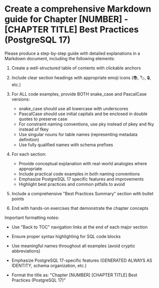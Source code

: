 # Create a comprehensive Markdown guide for Chapter [NUMBER] - [CHAPTER TITLE] Best Practices (PostgreSQL 17)

Please produce a step-by-step guide with detailed explanations in a Markdown document, including the following elements:

1. Create a well-structured table of contents with clickable anchors
2. Include clear section headings with appropriate emoji icons (📚, 🏷️, 🔒, etc.)
3. For ALL code examples, provide BOTH snake_case and PascalCase versions:
   - snake_case should use all lowercase with underscores
   - PascalCase should use initial capitals and be enclosed in double quotes to preserve case
   - For constraint naming conventions, use pky instead of pkey and fky instead of fkey
   - Use singular nouns for table names (representing metadata definition)
   - Use fully qualified names with schema prefixes

4. For each section:
   - Provide conceptual explanation with real-world analogies where appropriate
   - Include practical code examples in both naming conventions
   - Emphasize PostgreSQL 17 specific features and improvements
   - Highlight best practices and common pitfalls to avoid

5. Include a comprehensive "Best Practices Summary" section with bullet points
6. End with hands-on exercises that demonstrate the chapter concepts

Important formatting notes:

- Use "Back to TOC" navigation links at the end of each major section

- Ensure proper syntax highlighting for SQL code blocks
- Use meaningful names throughout all examples (avoid cryptic abbreviations)
- Emphasize PostgreSQL 17-specific features (GENERATED ALWAYS AS IDENTITY, schema organization, etc.)
- Format the title as: "Chapter [NUMBER] [CHAPTER TITLE] Best Practices (PostgreSQL 17)"
